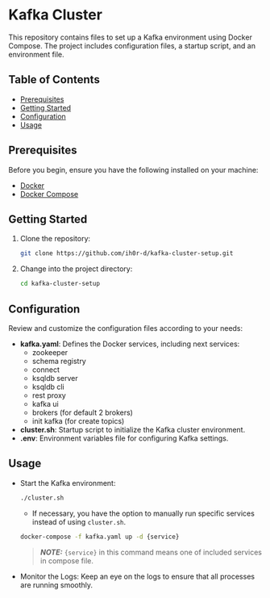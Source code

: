 # Kafka Cluster

This repository contains files to set up a Kafka environment using Docker Compose. The project includes configuration files, a startup script, and an environment file.

## Table of Contents

- [Prerequisites](#prerequisites)
- [Getting Started](#getting-started)
- [Configuration](#configuration)
- [Usage](#usage)

## Prerequisites

Before you begin, ensure you have the following installed on your machine:

- [Docker](https://docs.docker.com/get-docker/)
- [Docker Compose](https://docs.docker.com/compose/install/)

## Getting Started

1. Clone the repository:

    ```bash
    git clone https://github.com/ih0r-d/kafka-cluster-setup.git
    ```

2. Change into the project directory:

    ```bash
    cd kafka-cluster-setup
    ```

## Configuration

Review and customize the configuration files according to your needs:

- **kafka.yaml**: Defines the Docker services, including next services:
  - zookeeper
  - schema registry
  - connect
  - ksqldb server
  - ksqldb cli
  - rest proxy
  - kafka ui
  - brokers (for default 2 brokers)
  - init kafka (for create topics)
- **cluster.sh**: Startup script to initialize the Kafka cluster environment.
- **.env**: Environment variables file for configuring Kafka settings.


## Usage

* Start the Kafka environment:

    ```bash
    ./cluster.sh
    ```
   * If necessary, you have the option to manually run specific services instead of using `cluster.sh`.
   
   ```bash
   docker-compose -f kafka.yaml up -d {service} 
   ```
   > **_NOTE:_** `{service}` in this command means one of included services in compose file.


* Monitor the Logs: Keep an eye on the logs to ensure that all processes are running smoothly.
